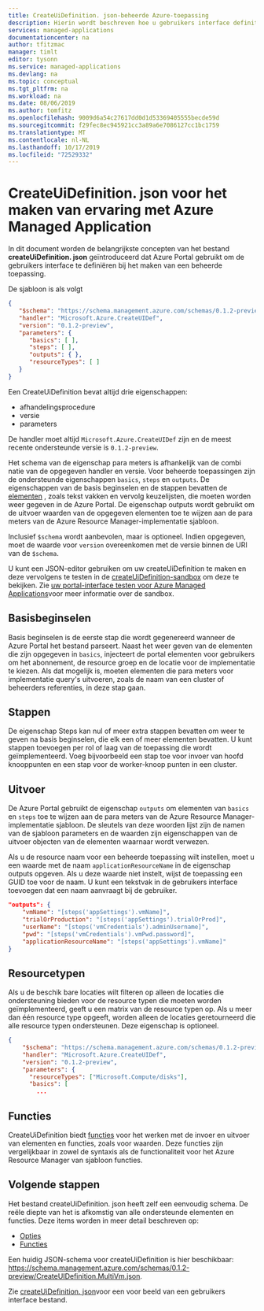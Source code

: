 ```yaml
---
title: CreateUiDefinition. json-beheerde Azure-toepassing
description: Hierin wordt beschreven hoe u gebruikers interface definities maakt voor de Azure Portal. Wordt gebruikt bij het definiëren van Azure Managed Applications.
services: managed-applications
documentationcenter: na
author: tfitzmac
manager: timlt
editor: tysonn
ms.service: managed-applications
ms.devlang: na
ms.topic: conceptual
ms.tgt_pltfrm: na
ms.workload: na
ms.date: 08/06/2019
ms.author: tomfitz
ms.openlocfilehash: 9009d6a54c27617dd0d1d53369405555becde59d
ms.sourcegitcommit: f29fec8ec945921cc3a89a6e7086127cc1bc1759
ms.translationtype: MT
ms.contentlocale: nl-NL
ms.lasthandoff: 10/17/2019
ms.locfileid: "72529332"
---
```

# <a name="createuidefinitionjson-for-azure-managed-applications-create-experience"></a>CreateUiDefinition. json voor het maken van ervaring met Azure Managed Application

In dit document worden de belangrijkste concepten van het bestand **createUiDefinition. json** geïntroduceerd dat Azure Portal gebruikt om de gebruikers interface te definiëren bij het maken van een beheerde toepassing.

De sjabloon is als volgt

```json
{
   "$schema": "https://schema.management.azure.com/schemas/0.1.2-preview/CreateUIDefinition.MultiVm.json#",
   "handler": "Microsoft.Azure.CreateUIDef",
   "version": "0.1.2-preview",
   "parameters": {
      "basics": [ ],
      "steps": [ ],
      "outputs": { },
      "resourceTypes": [ ]
   }
}
```

Een CreateUiDefinition bevat altijd drie eigenschappen: 

* afhandelingsprocedure
* versie
* parameters

De handler moet altijd `Microsoft.Azure.CreateUIDef` zijn en de meest recente ondersteunde versie is `0.1.2-preview`.

Het schema van de eigenschap para meters is afhankelijk van de combi natie van de opgegeven handler en versie. Voor beheerde toepassingen zijn de ondersteunde eigenschappen `basics`, `steps` en `outputs`. De eigenschappen van de basis beginselen en de stappen bevatten de [elementen](create-uidefinition-elements.md) , zoals tekst vakken en vervolg keuzelijsten, die moeten worden weer gegeven in de Azure Portal. De eigenschap outputs wordt gebruikt om de uitvoer waarden van de opgegeven elementen toe te wijzen aan de para meters van de Azure Resource Manager-implementatie sjabloon.

Inclusief `$schema` wordt aanbevolen, maar is optioneel. Indien opgegeven, moet de waarde voor `version` overeenkomen met de versie binnen de URI van de `$schema`.

U kunt een JSON-editor gebruiken om uw createUiDefinition te maken en deze vervolgens te testen in de [createUiDefinition-sandbox](https://portal.azure.com/?feature.customPortal=false&#blade/Microsoft_Azure_CreateUIDef/SandboxBlade) om deze te bekijken. Zie [uw portal-interface testen voor Azure Managed Applications](test-createuidefinition.md)voor meer informatie over de sandbox.

## <a name="basics"></a>Basisbeginselen

Basis beginselen is de eerste stap die wordt gegenereerd wanneer de Azure Portal het bestand parseert. Naast het weer geven van de elementen die zijn opgegeven in `basics`, injecteert de portal elementen voor gebruikers om het abonnement, de resource groep en de locatie voor de implementatie te kiezen. Als dat mogelijk is, moeten elementen die para meters voor implementatie query's uitvoeren, zoals de naam van een cluster of beheerders referenties, in deze stap gaan.

## <a name="steps"></a>Stappen

De eigenschap Steps kan nul of meer extra stappen bevatten om weer te geven na basis beginselen, die elk een of meer elementen bevatten. U kunt stappen toevoegen per rol of laag van de toepassing die wordt geïmplementeerd. Voeg bijvoorbeeld een stap toe voor invoer van hoofd knooppunten en een stap voor de worker-knoop punten in een cluster.

## <a name="outputs"></a>Uitvoer

De Azure Portal gebruikt de eigenschap `outputs` om elementen van `basics` en `steps` toe te wijzen aan de para meters van de Azure Resource Manager-implementatie sjabloon. De sleutels van deze woorden lijst zijn de namen van de sjabloon parameters en de waarden zijn eigenschappen van de uitvoer objecten van de elementen waarnaar wordt verwezen.

Als u de resource naam voor een beheerde toepassing wilt instellen, moet u een waarde met de naam `applicationResourceName` in de eigenschap outputs opgeven. Als u deze waarde niet instelt, wijst de toepassing een GUID toe voor de naam. U kunt een tekstvak in de gebruikers interface toevoegen dat een naam aanvraagt bij de gebruiker.

```json
"outputs": {
    "vmName": "[steps('appSettings').vmName]",
    "trialOrProduction": "[steps('appSettings').trialOrProd]",
    "userName": "[steps('vmCredentials').adminUsername]",
    "pwd": "[steps('vmCredentials').vmPwd.password]",
    "applicationResourceName": "[steps('appSettings').vmName]"
}
```

## <a name="resource-types"></a>Resourcetypen

Als u de beschik bare locaties wilt filteren op alleen de locaties die ondersteuning bieden voor de resource typen die moeten worden geïmplementeerd, geeft u een matrix van de resource typen op. Als u meer dan één resource type opgeeft, worden alleen de locaties geretourneerd die alle resource typen ondersteunen. Deze eigenschap is optioneel.

```json
{
    "$schema": "https://schema.management.azure.com/schemas/0.1.2-preview/CreateUIDefinition.MultiVm.json#",
    "handler": "Microsoft.Azure.CreateUIDef",
    "version": "0.1.2-preview",
    "parameters": {
      "resourceTypes": ["Microsoft.Compute/disks"],
      "basics": [
        ...
```  

## <a name="functions"></a>Functies

CreateUiDefinition biedt [functies](create-uidefinition-functions.md) voor het werken met de invoer en uitvoer van elementen en functies, zoals voor waarden. Deze functies zijn vergelijkbaar in zowel de syntaxis als de functionaliteit voor het Azure Resource Manager van sjabloon functies.

## <a name="next-steps"></a>Volgende stappen

Het bestand createUiDefinition. json heeft zelf een eenvoudig schema. De reële diepte van het is afkomstig van alle ondersteunde elementen en functies. Deze items worden in meer detail beschreven op:

- [Opties](create-uidefinition-elements.md)
- [Functies](create-uidefinition-functions.md)

Een huidig JSON-schema voor createUiDefinition is hier beschikbaar: https://schema.management.azure.com/schemas/0.1.2-preview/CreateUIDefinition.MultiVm.json.

Zie [createUiDefinition. json](https://github.com/Azure/azure-managedapp-samples/blob/master/Managed%20Application%20Sample%20Packages/201-managed-app-using-existing-vnet/createUiDefinition.json)voor een voor beeld van een gebruikers interface bestand.
